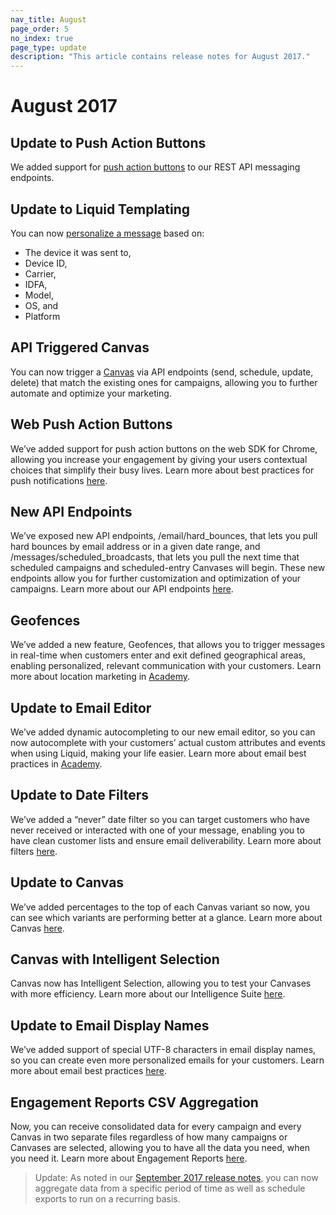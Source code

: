 ```yaml
---
nav_title: August
page_order: 5
no_index: true
page_type: update
description: "This article contains release notes for August 2017."
---
```


# August 2017

## Update to Push Action Buttons

We added support for [push action buttons][70] to our REST API messaging endpoints.

## Update to Liquid Templating

You can now [personalize a message][69] based on:
- The device it was sent to,
- Device ID,
- Carrier,
- IDFA,
- Model,
- OS, and
- Platform

## API Triggered Canvas

You can now trigger a [Canvas][68] via API endpoints (send, schedule, update, delete) that match the existing ones for campaigns, allowing you to further automate and optimize your marketing.

## Web Push Action Buttons

We’ve added support for push action buttons on the web SDK for Chrome, allowing you increase your engagement by giving your users contextual choices that simplify their busy lives. Learn more about best practices for push notifications [here][66].

## New API Endpoints

We’ve exposed new API endpoints, /email/hard_bounces, that lets you pull hard bounces by email address or in a given date range, and /messages/scheduled_broadcasts, that lets you pull the next time that scheduled campaigns and scheduled-entry Canvases will begin. These new endpoints allow you for further customization and optimization of your campaigns. Learn more about our API endpoints [here][65].

## Geofences

We’ve added a new feature, Geofences, that allows you to trigger messages in real-time when customers enter and exit defined geographical areas, enabling personalized, relevant communication with your customers. Learn more about location marketing in [Academy][64].

## Update to Email Editor

We’ve added dynamic autocompleting to our new email editor, so you can now autocomplete with your customers’ actual custom attributes and events when using Liquid, making your life easier. Learn more about email best practices in [Academy][63].

## Update to Date Filters

We’ve added a “never” date filter so you can target customers who have never received or interacted with one of your message, enabling you to have clean customer lists and ensure email deliverability. Learn more about filters [here][62].

## Update to Canvas

We’ve added percentages to the top of each Canvas variant so now, you can see which variants are performing better at a glance. Learn more about Canvas [here][61].

## Canvas with Intelligent Selection

Canvas now has Intelligent Selection, allowing you to test your Canvases with more efficiency. Learn more about our Intelligence Suite [here][60].

## Update to Email Display Names

We’ve added support of special UTF-8 characters in email display names, so you can create even more personalized emails for your customers. Learn more about email best practices [here][67].

## Engagement Reports CSV Aggregation

Now, you can receive consolidated data for every campaign and every Canvas in two separate files regardless of how many campaigns or Canvases are selected, allowing you to have all the data you need, when you need it. Learn more about Engagement Reports [here][59].

> Update: As noted in our [September 2017 release notes]({{site.baseurl}}/help/release_notes/2017/august/#september-2017), you can now aggregate data from a specific period of time as well as schedule exports to run on a recurring basis.



[59]: {{site.baseurl}}/user_guide/data_and_analytics/engagement_reports/#creating-a-new-report
[60]: {{site.baseurl}}/user_guide/engagement_tools/canvas/create_a_canvas/create_a_canvas/
[61]: {{site.baseurl}}/user_guide/engagement_tools/canvas/create_a_canvas/create_a_canvas/
[62]: {{site.baseurl}}/user_guide/engagement_tools/segments/segmentation_filters/#segmentation-filters
[63]: {{site.baseurl}}/help/troubleshooting_guide/troubleshooting_guide/#email
[64]: {{site.baseurl}}/developer_guide/platform_integration_guides/fireos/advanced_use_cases/locations_and_geofences/#locations--geofences
[65]: {{site.baseurl}}/developer_guide/rest_api/basics/#what-is-a-rest-api
[66]: {{site.baseurl}}/help/best_practices/push/
[67]: {{site.baseurl}}/help/troubleshooting_guide/troubleshooting_guide/#email
[68]: {{site.baseurl}}/user_guide/engagement_tools/canvas/create_a_canvas/create_a_canvas/
[69]: {{site.baseurl}}/user_guide/personalization_and_dynamic_content/personalized_messaging/#personalized-messaging
[70]: {{site.baseurl}}/user_guide/message_building_by_channel/push/push_action_buttons/#how-to-use-action-buttons
[98]:{{site.baseurl}}/user_guide/onboarding/platform_administrative_features/#authentication-rules
